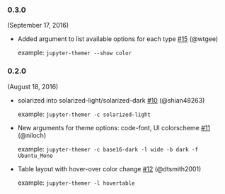 ### 0.3.0

(September 17, 2016)

- Added argument to list available options for each type [#15](https://github.com/transcranial/jupyter-themer/pull/15) (@wtgee)

  example: `jupyter-themer --show color`

### 0.2.0

(August 18, 2016)

- solarized into solarized-light/solarized-dark [#10](https://github.com/transcranial/jupyter-themer/pull/10) (@shian48263)

  example: `jupyter-themer -c solarized-light`

- New arguments for theme options: code-font, UI colorscheme [#11](https://github.com/transcranial/jupyter-themer/pull/11) (@niloch)

  example: `jupyter-themer -c base16-dark -l wide -b dark -f Ubuntu_Mono`

- Table layout with hover-over color change [#12](https://github.com/transcranial/jupyter-themer/pull/12) (@dtsmith2001)

  example: `jupyter-themer -l hovertable`

